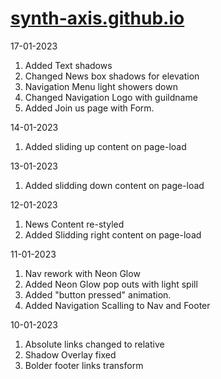 # [synth-axis.github.io](https://synth-axis.github.io/Wildcard.github.io/)

17-01-2023
  1. Added Text shadows
  2. Changed News box shadows for elevation
  3. Navigation Menu light showers down
  4. Changed Navigation Logo with guildname
  5. Added Join us page with Form.

14-01-2023
  1. Added sliding up content on page-load

13-01-2023
  1. Added slidding down content on page-load

12-01-2023
  1. News Content re-styled
  2. Added Slidding right content on page-load

11-01-2023
  1. Nav rework with Neon Glow
  2. Added Neon Glow pop outs with light spill
  3. Added "button pressed" animation.
  3. Added Navigation Scalling to Nav and Footer

10-01-2023
  1. Absolute links changed to relative
  2. Shadow Overlay fixed
  3. Bolder footer links transform
